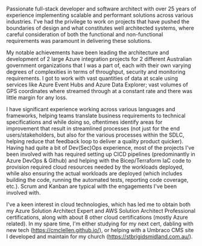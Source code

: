 Passionate full-stack developer and software architect with over 25 years of experience implementing scalable and performant solutions across various industries. I've had the privilege to work on projects that have pushed the boundaries of design and what constitutes well architected systems, where careful consideration of both the functional and non-functional requirements was paramount in delivering these solutions.

My notable achievements have been leading the architecture and development of 2 large Azure integration projects for 2 different Australian government organizations that I was a part of, each with their own varying degrees of complexities in terms of throughput, security and monitoring requirements. I got to work with vast quantities of data at scale using services like Azure Event Hubs and Azure Data Explorer; vast volumes of GPS coordinates where  streamed through at a constant rate and there was little margin for any loss.

I have significant experience working across various languages and frameworks, helping teams translate business requirements to technical specifications and while doing so, oftentimes identify areas for improvement that result in streamlined processes (not just for the end users/stakeholders, but also for the various processes within the SDLC, helping reduce that feedback loop to deliver a quality product quicker). Having had quite a bit of Dev(Sec)Ops experience, most of the projects I've been involved with has required setting up CICD pipelines (predominantly in Azure DevOps & Github) and helping with the Bicep/Terraform IaC code to provision required cloud resources needed by the workloads deployed, while also ensuring the actual workloads are deployed (which includes building the code, running the automated tests, reporting code coverage, etc.). Scrum and Kanban are typical with the engagements I've been involved with.

I've a keen interest in cloud technologies, which has led me to obtain both my Azure Solution Architect Expert and AWS Solution Architect Professional certifications, along with about 8 other cloud certifications (mostly Azure related). In my spare time, I'm either studying for my next cert, dabling with new tech (https://cmclellen.github.io/), or helping with a Umbraco CMS site I developed and maintain for my church (https://stbrigidsmidland.com.au/).
